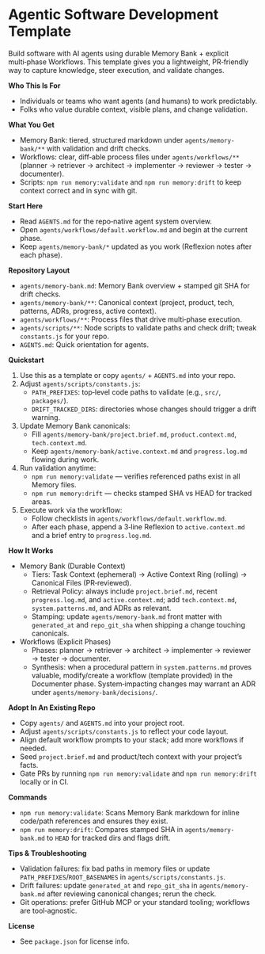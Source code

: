 # Agentic Software Development Template

Build software with AI agents using durable Memory Bank + explicit multi‑phase Workflows. This template gives you a lightweight, PR‑friendly way to capture knowledge, steer execution, and validate changes.

**Who This Is For**
- Individuals or teams who want agents (and humans) to work predictably.
- Folks who value durable context, visible plans, and change validation.

**What You Get**
- Memory Bank: tiered, structured markdown under `agents/memory-bank/**` with validation and drift checks.
- Workflows: clear, diff‑able process files under `agents/workflows/**` (planner → retriever → architect → implementer → reviewer → tester → documenter).
- Scripts: `npm run memory:validate` and `npm run memory:drift` to keep context correct and in sync with git.

**Start Here**
- Read `AGENTS.md` for the repo‑native agent system overview.
- Open `agents/workflows/default.workflow.md` and begin at the current phase.
- Keep `agents/memory-bank/*` updated as you work (Reflexion notes after each phase).

**Repository Layout**
- `agents/memory-bank.md`: Memory Bank overview + stamped git SHA for drift checks.
- `agents/memory-bank/**`: Canonical context (project, product, tech, patterns, ADRs, progress, active context).
- `agents/workflows/**`: Process files that drive multi‑phase execution.
- `agents/scripts/**`: Node scripts to validate paths and check drift; tweak `constants.js` for your repo.
- `AGENTS.md`: Quick orientation for agents.

**Quickstart**
1) Use this as a template or copy `agents/` + `AGENTS.md` into your repo.
2) Adjust `agents/scripts/constants.js`:
   - `PATH_PREFIXES`: top‑level code paths to validate (e.g., `src/`, `packages/`).
   - `DRIFT_TRACKED_DIRS`: directories whose changes should trigger a drift warning.
3) Update Memory Bank canonicals:
   - Fill `agents/memory-bank/project.brief.md`, `product.context.md`, `tech.context.md`.
   - Keep `agents/memory-bank/active.context.md` and `progress.log.md` flowing during work.
4) Run validation anytime:
   - `npm run memory:validate` — verifies referenced paths exist in all Memory files.
   - `npm run memory:drift` — checks stamped SHA vs HEAD for tracked areas.
5) Execute work via the workflow:
   - Follow checklists in `agents/workflows/default.workflow.md`.
   - After each phase, append a 3‑line Reflexion to `active.context.md` and a brief entry to `progress.log.md`.

**How It Works**
- Memory Bank (Durable Context)
  - Tiers: Task Context (ephemeral) → Active Context Ring (rolling) → Canonical Files (PR‑reviewed).
  - Retrieval Policy: always include `project.brief.md`, recent `progress.log.md`, and `active.context.md`; add `tech.context.md`, `system.patterns.md`, and ADRs as relevant.
  - Stamping: update `agents/memory-bank.md` front matter with `generated_at` and `repo_git_sha` when shipping a change touching canonicals.
- Workflows (Explicit Phases)
  - Phases: planner → retriever → architect → implementer → reviewer → tester → documenter.
  - Synthesis: when a procedural pattern in `system.patterns.md` proves valuable, modify/create a workflow (template provided) in the Documenter phase. System‑impacting changes may warrant an ADR under `agents/memory-bank/decisions/`.

**Adopt In An Existing Repo**
- Copy `agents/` and `AGENTS.md` into your project root.
- Adjust `agents/scripts/constants.js` to reflect your code layout.
- Align default workflow prompts to your stack; add more workflows if needed.
- Seed `project.brief.md` and product/tech context with your project’s facts.
- Gate PRs by running `npm run memory:validate` and `npm run memory:drift` locally or in CI.

**Commands**
- `npm run memory:validate`: Scans Memory Bank markdown for inline code/path references and ensures they exist.
- `npm run memory:drift`: Compares stamped SHA in `agents/memory-bank.md` to `HEAD` for tracked dirs and flags drift.

**Tips & Troubleshooting**
- Validation failures: fix bad paths in memory files or update `PATH_PREFIXES`/`ROOT_BASENAMES` in `agents/scripts/constants.js`.
- Drift failures: update `generated_at` and `repo_git_sha` in `agents/memory-bank.md` after reviewing canonical changes; rerun the check.
- Git operations: prefer GitHub MCP or your standard tooling; workflows are tool‑agnostic.

**License**
- See `package.json` for license info.
